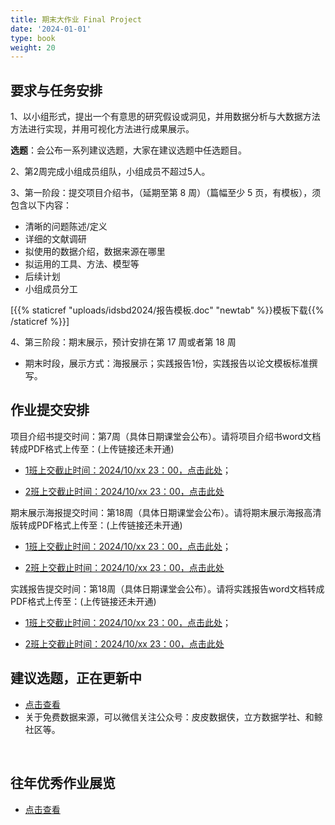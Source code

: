 ```yaml
---
title: 期末大作业 Final Project
date: '2024-01-01'
type: book
weight: 20
---
```


##  要求与任务安排

1、以小组形式，提出一个有意思的研究假设或洞见，并用数据分析与大数据方法方法进行实现，并用可视化方法进行成果展示。

**选题**：会公布一系列建议选题，大家在建议选题中任选题目。

2、第2周完成小组成员组队，小组成员不超过5人。

3、第一阶段：提交项目介绍书，（延期至第 8 周）（篇幅至少 5 页，有模板），须包含以下内容：

- 清晰的问题陈述/定义
- 详细的文献调研
- 拟使用的数据介绍，数据来源在哪里
- 拟运用的工具、方法、模型等
- 后续计划
- 小组成员分工


[{{% staticref "uploads/idsbd2024/报告模板.doc" "newtab" %}}模板下载{{% /staticref %}}]


4、第三阶段：期末展示，预计安排在第 17 周或者第 18 周

- 期末时段，展示方式：海报展示；实践报告1份，实践报告以论文模板标准撰写。

## 作业提交安排

项目介绍书提交时间：第7周（具体日期课堂会公布）。请将项目介绍书word文档转成PDF格式上传至：(上传链接还未开通)

- [1班上交截止时间：2024/10/xx 23：00，点击此处]()；

- [2班上交截止时间：2024/10/xx 23：00，点击此处]()

期末展示海报提交时间：第18周（具体日期课堂会公布）。请将期末展示海报高清版转成PDF格式上传至：(上传链接还未开通)

- [1班上交截止时间：2024/10/xx 23：00，点击此处]()；

- [2班上交截止时间：2024/10/xx 23：00，点击此处]()

实践报告提交时间：第18周（具体日期课堂会公布）。请将实践报告word文档转成PDF格式上传至：(上传链接还未开通)

- [1班上交截止时间：2024/10/xx 23：00，点击此处]()；

- [2班上交截止时间：2024/10/xx 23：00，点击此处]()

## 建议选题，正在更新中

- [点击查看](https://boatneck-opinion-574.notion.site/2024-63906470f0a64e658e25168d25a1f503) 
- 关于免费数据来源，可以微信关注公众号：皮皮数据侠，立方数据学社、和鲸社区等。

&nbsp;


## 往年优秀作业展览

- [点击查看](https://www.jianguoyun.com/p/DYa2axsQmZCxDBi6g-YFIAA) 


&nbsp;